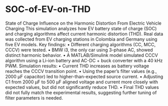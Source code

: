 # SOC-of-EV-on-THD
State of Charge Influence on the Harmonic Distortion From Electric Vehicle Charging
This simulation analyzes how EV battery state of charge (SOC) and charging algorithms affect current harmonic distortion (THD). Real data was collected from EV charging stations in Colombia and Germany using five EV models.
Key findings:
•	Different charging algorithms (CC, MCC, CCCV) were tested.
•	BMW i3, the only car using 3-phase AC, showed distinct harmonic behavior.
•	A MATLAB/Simulink model simulated CCCV algorithm using a Li-ion battery and AC-DC + buck converter with a 40 kHz PWM.
Simulation results:
•	Current THD increases as battery voltage reaches the CCCV transition point.
•	Using the paper’s filter values (e.g., 2000 µF capacitor) led to higher-than-expected source current.
•	Adjusting C1 from 2000 µF to 500 µF aligned voltage and current more closely with expected values, but did not significantly reduce THD.
•	Final THD values did not fully match the experimental results, suggesting further tuning of filter parameters is needed.


